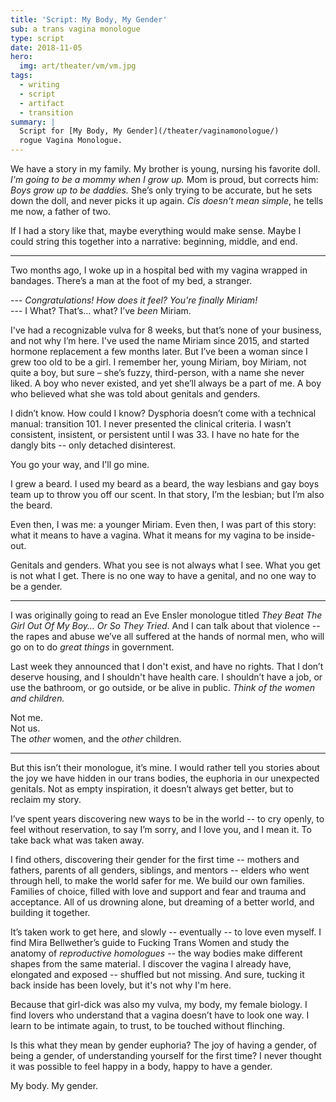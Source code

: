 ```yaml
---
title: 'Script: My Body, My Gender'
sub: a trans vagina monologue
type: script
date: 2018-11-05
hero:
  img: art/theater/vm/vm.jpg
tags:
  - writing
  - script
  - artifact
  - transition
summary: |
  Script for [My Body, My Gender](/theater/vaginamonologue/)
  rogue Vagina Monologue.
---
```


We have a story in my family.
My brother is young,
nursing his favorite doll.
_I'm going to be a mommy when I grow up._
Mom is proud, but corrects him:
_Boys grow up to be daddies._
She’s only trying to be accurate,
but he sets down the doll,
and never picks it up again.
_Cis doesn't mean simple_,
he tells me now, a father of two.

If I had a story like that,
maybe everything would make sense.
Maybe I could string this together into a narrative:
beginning, middle, and end.

---

Two months ago,
I woke up in a hospital bed
with my vagina wrapped in bandages.
There’s a man at the foot of my bed,
a stranger.

--- _Congratulations! How does it feel? You're finally Miriam!_ \
--- I What? That’s… what? I’ve _been_ Miriam.

I've had a recognizable vulva for 8 weeks,
but that’s none of your business,
and not why I’m here.
I've used the name Miriam since 2015,
and started hormone replacement a few months later.
But I’ve been a woman since I grew too old to be a girl.
I remember her, young Miriam, boy Miriam,
not quite a boy, but sure –
she’s fuzzy, third-person,
with a name she never liked.
A boy who never existed,
and yet she’ll always be a part of me.
A boy who believed what she was told
about genitals and genders.

I didn’t know.
How could I know?
Dysphoria doesn’t come with a technical manual: transition 101.
I never presented the clinical criteria.
I wasn’t consistent, insistent, or persistent until I was 33.
I have no hate for the dangly bits --
only detached disinterest.

You go your way, and I'll go mine.

I grew a beard.
I used my beard as a beard,
the way lesbians and gay boys team up
to throw you off our scent.
In that story, I’m the lesbian;
but I’m also the beard.

Even then, I was me: a younger Miriam.
Even then, I was part of this story: what it means to have a vagina.
What it means for my vagina to be inside-out.

Genitals and genders.
What you see is not always what I see.
What you get is not what I get.
There is no one way to have a genital,
and no one way to be a gender.

---

I was originally going to read an Eve Ensler monologue
titled _They Beat The Girl Out Of My Boy… Or So They Tried_.
And I can talk about that violence --
the rapes and abuse we’ve all suffered
at the hands of normal men,
who will go on to do _great things_ in government.

Last week they announced that I don't exist,
and have no rights.
That I don’t deserve housing,
and I shouldn't have health care.
I shouldn’t have a job,
or use the bathroom,
or go outside,
or be alive in public.
_Think of the women and children._

Not me. \
Not us. \
The _other_ women, and the _other_ children.

---

But this isn’t their monologue, it’s mine.
I would rather tell you stories about the joy we have
hidden in our trans bodies,
the euphoria in our unexpected genitals.
Not as empty inspiration,
it doesn’t always get better,
but to reclaim my story.

I’ve spent years discovering
new ways to be in the world --
to cry openly,
to feel without reservation,
to say I’m sorry,
and I love you,
and I mean it.
To take back what was taken away.

I find others,
discovering their gender for the first time --
mothers and fathers,
parents of all genders,
siblings, and mentors --
elders who went through hell,
to make the world safer for me.
We build our own families.
Families of choice,
filled with love and support
and fear and trauma
and acceptance.
All of us drowning alone,
but dreaming of a better world,
and building it together.

It’s taken work to get here, and slowly --
eventually -- to love even myself.
I find Mira Bellwether’s guide to
Fucking Trans Women
and study the anatomy of _reproductive homologues_ --
the way bodies make different shapes from the same material.
I discover the vagina I already have,
elongated and exposed --
shuffled but not missing.
And sure,
tucking it back inside has been lovely,
but it's not why I'm here.

Because that girl-dick was also my vulva,
my body, my female biology.
I find lovers who understand that a vagina doesn’t
have to look one way.
I learn to be intimate again,
to trust,
to be touched without flinching.

Is this what they mean by gender euphoria?
The joy of having a gender, of being a gender,
of understanding yourself for the first time?
I never thought it was possible to feel happy in a body,
happy to have a gender.

My body. My gender.
